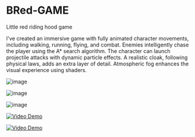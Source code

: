# BRed-GAME
 Little red riding hood game
 
 
I've created an immersive game with fully animated character movements, including walking, running, flying, and combat. Enemies intelligently chase the player using the A* search algorithm. The character can launch projectile attacks with dynamic particle effects. A realistic cloak, following physical laws, adds an extra layer of detail. Atmospheric fog enhances the visual experience using shaders.

![image](https://github.com/NivaLado/BRed-GAME/assets/42045645/7396a2f4-34f3-4d3c-9595-67104ae3247c)

![image](https://github.com/NivaLado/BRed-GAME/assets/42045645/c70b4de3-4147-4aa7-9642-0bc88e94195f)

![image](https://github.com/NivaLado/BRed-GAME/assets/42045645/d2f26b83-5ffa-4711-8879-8f52fcbe71fe)

[![Video Demo](https://github.com/NivaLado/BRed-GAME/assets/42045645/c5f313f2-4d7a-4c8e-979f-e7461dd70290)](https://www.youtube.com/watch?v=DiazGxHWTdA&ab)

[![Video Demo](https://img.youtube.com/vi/VIDEO_ID/0.jpg)]([https://www.youtube.com/watch?v=VIDEO_ID](https://www.youtube.com/watch?v=DiazGxHWTdA&ab))
